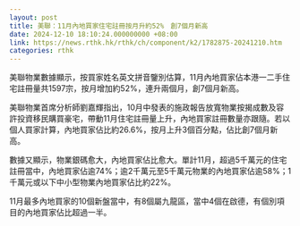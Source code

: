 ```yaml
---
layout: post
title: 美聯：11月內地買家住宅註冊按月升約52%　創7個月新高
date: 2024-12-10 18:10:24.000000000 +08:00
link: https://news.rthk.hk/rthk/ch/component/k2/1782875-20241210.htm
categories: rthk
---
```


美聯物業數據顯示，按買家姓名英文拼音鑒別估算，11月內地買家佔本港一二手住宅註冊量共1597宗，按月增加約52%，連升兩個月，創7個月新高。

美聯物業首席分析師劉嘉輝指出，10月中發表的施政報告放寬物業按揭成數及容許投資移民購買豪宅，帶動11月住宅註冊量上升，內地買家註冊數量亦跟隨。若以個人買家計算，內地買家佔比約26.6%，按月上升3個百分點，佔比創7個月新高。

數據又顯示，物業銀碼愈大，內地買家佔比愈大。單計11月，超過5千萬元的住宅註冊當中，內地買家佔逾74%；逾2千萬元至5千萬元物業的內地買家佔逾58%；1千萬元或以下中小型物業內地買家佔比約22%。

11月最多內地買家的10個新盤當中，有8個屬九龍區，當中4個在啟德，有個別項目的內地買家佔比超過一半。
